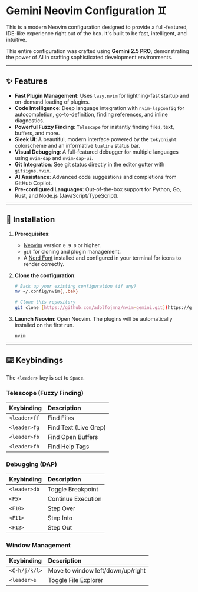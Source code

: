 # Gemini Neovim Configuration ♊

This is a modern Neovim configuration designed to provide a full-featured, IDE-like experience right out of the box. It's built to be fast, intelligent, and intuitive.

This entire configuration was crafted using **Gemini 2.5 PRO**, demonstrating the power of AI in crafting sophisticated development environments.

***

## ✨ Features

* **Fast Plugin Management**: Uses `lazy.nvim` for lightning-fast startup and on-demand loading of plugins.
* **Code Intelligence**: Deep language integration with `nvim-lspconfig` for autocompletion, go-to-definition, finding references, and inline diagnostics.
* **Powerful Fuzzy Finding**: `Telescope` for instantly finding files, text, buffers, and more.
* **Sleek UI**: A beautiful, modern interface powered by the `tokyonight` colorscheme and an informative `lualine` status bar.
* **Visual Debugging**: A full-featured debugger for multiple languages using `nvim-dap` and `nvim-dap-ui`.
* **Git Integration**: See git status directly in the editor gutter with `gitsigns.nvim`.
* **AI Assistance**: Advanced code suggestions and completions from GitHub Copilot.
* **Pre-configured Languages**: Out-of-the-box support for Python, Go, Rust, and Node.js (JavaScript/TypeScript).

***

## 🚀 Installation

1.  **Prerequisites**:
    * [Neovim](https://github.com/neovim/neovim/wiki/Installing-Neovim) version `0.9.0` or higher.
    * `git` for cloning and plugin management.
    * A [Nerd Font](https://www.nerdfonts.com/font-downloads) installed and configured in your terminal for icons to render correctly.

2.  **Clone the configuration**:
    ```sh
    # Back up your existing configuration (if any)
    mv ~/.config/nvim{,.bak}

    # Clone this repository
    git clone [https://github.com/adolfojmnz/nvim-gemini.git](https://github.com/adolfojmnz/nvim-gemini.git) ~/.config/nvim
    ```

3.  **Launch Neovim**:
    Open Neovim. The plugins will be automatically installed on the first run.
    ```sh
    nvim
    ```

***

## ⌨️ Keybindings

The `<leader>` key is set to `Space`.

### Telescope (Fuzzy Finding)

| Keybinding      | Description            |
| :-------------- | :--------------------- |
| `<leader>ff`    | Find Files             |
| `<leader>fg`    | Find Text (Live Grep)  |
| `<leader>fb`    | Find Open Buffers      |
| `<leader>fh`    | Find Help Tags         |

### Debugging (DAP)

| Keybinding      | Description            |
| :-------------- | :--------------------- |
| `<leader>db`    | Toggle Breakpoint      |
| `<F5>`          | Continue Execution     |
| `<F10>`         | Step Over              |
| `<F11>`         | Step Into              |
| `<F12>`         | Step Out               |

### Window Management

| Keybinding      | Description                       |
| :-------------- | :-------------------------------- |
| `<C-h/j/k/l>`   | Move to window left/down/up/right |
| `<leader>e`     | Toggle File Explorer              |
